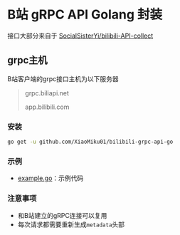 # B站 gRPC API Golang 封装

接口大部分来自于 [SocialSisterYi/bilibili-API-collect](https://github.com/SocialSisterYi/bilibili-API-collect)

## grpc主机

B站客户端的grpc接口主机为以下服务器

> grpc.biliapi.net
>
> app.bilibili.com

### 安装

```bash
go get -u github.com/XiaoMiku01/bilibili-grpc-api-go
```

### 示例  

- [example.go](example/example.go)：示例代码

### 注意事项

- 和B站建立的gRPC连接可以复用
- 每次请求都需要重新生成`metadata`头部